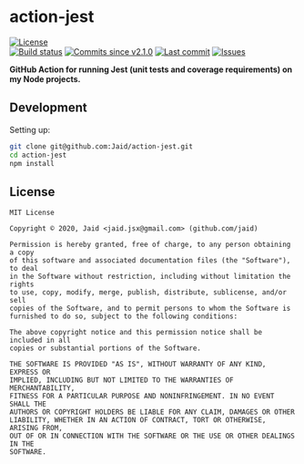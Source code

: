 # action-jest


<a href="https://raw.githubusercontent.com/Jaid/action-jest/master/license.txt"><img src="https://img.shields.io/github/license/Jaid/action-jest?style=flat-square" alt="License"/></a>  
<a href="https://actions-badge.atrox.dev/Jaid/action-jest/goto"><img src="https://img.shields.io/endpoint.svg?style=flat-square&url=https%3A%2F%2Factions-badge.atrox.dev%2FJaid%2Faction-jest%2Fbadge" alt="Build status"/></a> <a href="https://github.com/Jaid/action-jest/commits"><img src="https://img.shields.io/github/commits-since/Jaid/action-jest/v2.1.0?style=flat-square&logo=github" alt="Commits since v2.1.0"/></a> <a href="https://github.com/Jaid/action-jest/commits"><img src="https://img.shields.io/github/last-commit/Jaid/action-jest?style=flat-square&logo=github" alt="Last commit"/></a> <a href="https://github.com/Jaid/action-jest/issues"><img src="https://img.shields.io/github/issues/Jaid/action-jest?style=flat-square&logo=github" alt="Issues"/></a>  

**GitHub Action for running Jest (unit tests and coverage requirements) on my Node projects.**























## Development



Setting up:
```bash
git clone git@github.com:Jaid/action-jest.git
cd action-jest
npm install
```


## License
```text
MIT License

Copyright © 2020, Jaid <jaid.jsx@gmail.com> (github.com/jaid)

Permission is hereby granted, free of charge, to any person obtaining a copy
of this software and associated documentation files (the "Software"), to deal
in the Software without restriction, including without limitation the rights
to use, copy, modify, merge, publish, distribute, sublicense, and/or sell
copies of the Software, and to permit persons to whom the Software is
furnished to do so, subject to the following conditions:

The above copyright notice and this permission notice shall be included in all
copies or substantial portions of the Software.

THE SOFTWARE IS PROVIDED "AS IS", WITHOUT WARRANTY OF ANY KIND, EXPRESS OR
IMPLIED, INCLUDING BUT NOT LIMITED TO THE WARRANTIES OF MERCHANTABILITY,
FITNESS FOR A PARTICULAR PURPOSE AND NONINFRINGEMENT. IN NO EVENT SHALL THE
AUTHORS OR COPYRIGHT HOLDERS BE LIABLE FOR ANY CLAIM, DAMAGES OR OTHER
LIABILITY, WHETHER IN AN ACTION OF CONTRACT, TORT OR OTHERWISE, ARISING FROM,
OUT OF OR IN CONNECTION WITH THE SOFTWARE OR THE USE OR OTHER DEALINGS IN THE
SOFTWARE.
```
